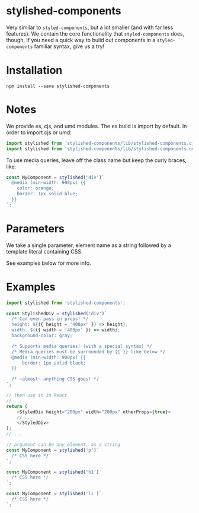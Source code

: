 # stylished-components

Very similar to `styled-components`, but a lot smaller (and with far less features). We contain the core functionality that `styled-components` does, though. If you need a quick way to build out components in a `styled-components` familiar syntax, give us a try!

# Installation

```
npm install --save stylished-components
```

# Notes

We provide es, cjs, and umd modules.  The es build is import by default. In order to import cjs or umd:

```javascript
import stylished from 'stylished-components/lib/stylished-components.cjs.js'; // cjs
import stylished from 'stylished-components/lib/stylished-components.umd.js'; // umd
```

To use media queries, leave off the class name but keep the curly braces, like:

```javascript
const MyComponent = stylished('div')`
  @media (min-width: 900px) {{
    color: orange;
    border: 1px solid blue;
  }}
`;
```

# Parameters

We take a single parameter, element name as a string followed by a template literal containing CSS.

See examples below for more info.

# Examples

```javascript
import stylished from 'stylished-components';

const StylishedDiv = stylished('div')`
  /* Can even pass in props! */
  height: ${({ height = '400px' }) => height};
  width: ${({ width = '400px' }) => width};
  background-color: gray;

  /* Supports media queries! (with a special syntax) */
  /* Media queries must be surrounded by {{ }} like below */
  @media (min-width: 900px) {{
      border: 1px solid black;
  }}

  /* ~almost~ anything CSS goes! */
`;

// then use it in React
// ...
return (
    <StyledDiv height="200px" width="200px" otherProps={true}>
    // ...
    </StyledDiv>
);
// ...
```

```javascript
// argument can be any element, as a string
const MyComponent = stylished('p')`
  /* CSS here */
`;

const MyComponent = stylished('h1')`
  /* CSS here */
`;

const MyComponent = stylished('li')`
  /* CSS here */
`;
```
